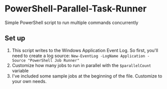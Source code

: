 # PowerShell-Parallel-Task-Runner
Simple PowerShell script to run multiple commands concurrently

## Set up ##
1. This script writes to the Windows Application Event Log. So first, you'll need to create a log source: `New-EventLog -LogName Application -Source "PowerShell Job Runner"`
2. Customize how many jobs to run in parallel with the `$parallelCount` variable
3. I've included some sample jobs at the beginning of the file. Customize to your own needs.
